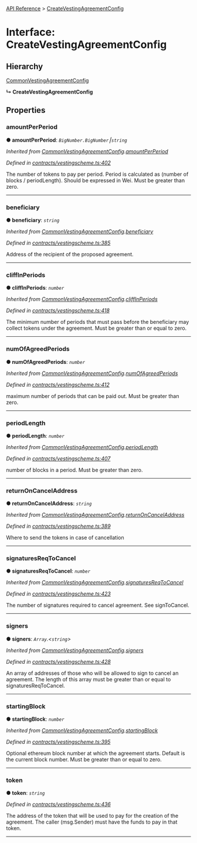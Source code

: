 [API Reference](../README.md) > [CreateVestingAgreementConfig](../interfaces/CreateVestingAgreementConfig.md)



# Interface: CreateVestingAgreementConfig

## Hierarchy


 [CommonVestingAgreementConfig](CommonVestingAgreementConfig.md)

**↳ CreateVestingAgreementConfig**








## Properties
<a id="amountPerPeriod"></a>

###  amountPerPeriod

**●  amountPerPeriod**:  *`BigNumber.BigNumber`⎮`string`* 

*Inherited from [CommonVestingAgreementConfig](CommonVestingAgreementConfig.md).[amountPerPeriod](CommonVestingAgreementConfig.md#amountPerPeriod)*

*Defined in [contracts/vestingscheme.ts:402](https://github.com/daostack/arc.js/blob/61e5f90/lib/contracts/vestingscheme.ts#L402)*



The number of tokens to pay per period. Period is calculated as (number of blocks / periodLength). Should be expressed in Wei. Must be greater than zero.




___

<a id="beneficiary"></a>

###  beneficiary

**●  beneficiary**:  *`string`* 

*Inherited from [CommonVestingAgreementConfig](CommonVestingAgreementConfig.md).[beneficiary](CommonVestingAgreementConfig.md#beneficiary)*

*Defined in [contracts/vestingscheme.ts:385](https://github.com/daostack/arc.js/blob/61e5f90/lib/contracts/vestingscheme.ts#L385)*



Address of the recipient of the proposed agreement.




___

<a id="cliffInPeriods"></a>

###  cliffInPeriods

**●  cliffInPeriods**:  *`number`* 

*Inherited from [CommonVestingAgreementConfig](CommonVestingAgreementConfig.md).[cliffInPeriods](CommonVestingAgreementConfig.md#cliffInPeriods)*

*Defined in [contracts/vestingscheme.ts:418](https://github.com/daostack/arc.js/blob/61e5f90/lib/contracts/vestingscheme.ts#L418)*



The minimum number of periods that must pass before the beneficiary may collect tokens under the agreement. Must be greater than or equal to zero.




___

<a id="numOfAgreedPeriods"></a>

###  numOfAgreedPeriods

**●  numOfAgreedPeriods**:  *`number`* 

*Inherited from [CommonVestingAgreementConfig](CommonVestingAgreementConfig.md).[numOfAgreedPeriods](CommonVestingAgreementConfig.md#numOfAgreedPeriods)*

*Defined in [contracts/vestingscheme.ts:412](https://github.com/daostack/arc.js/blob/61e5f90/lib/contracts/vestingscheme.ts#L412)*



maximum number of periods that can be paid out. Must be greater than zero.




___

<a id="periodLength"></a>

###  periodLength

**●  periodLength**:  *`number`* 

*Inherited from [CommonVestingAgreementConfig](CommonVestingAgreementConfig.md).[periodLength](CommonVestingAgreementConfig.md#periodLength)*

*Defined in [contracts/vestingscheme.ts:407](https://github.com/daostack/arc.js/blob/61e5f90/lib/contracts/vestingscheme.ts#L407)*



number of blocks in a period. Must be greater than zero.




___

<a id="returnOnCancelAddress"></a>

###  returnOnCancelAddress

**●  returnOnCancelAddress**:  *`string`* 

*Inherited from [CommonVestingAgreementConfig](CommonVestingAgreementConfig.md).[returnOnCancelAddress](CommonVestingAgreementConfig.md#returnOnCancelAddress)*

*Defined in [contracts/vestingscheme.ts:389](https://github.com/daostack/arc.js/blob/61e5f90/lib/contracts/vestingscheme.ts#L389)*



Where to send the tokens in case of cancellation




___

<a id="signaturesReqToCancel"></a>

###  signaturesReqToCancel

**●  signaturesReqToCancel**:  *`number`* 

*Inherited from [CommonVestingAgreementConfig](CommonVestingAgreementConfig.md).[signaturesReqToCancel](CommonVestingAgreementConfig.md#signaturesReqToCancel)*

*Defined in [contracts/vestingscheme.ts:423](https://github.com/daostack/arc.js/blob/61e5f90/lib/contracts/vestingscheme.ts#L423)*



The number of signatures required to cancel agreement. See signToCancel.




___

<a id="signers"></a>

###  signers

**●  signers**:  *`Array`.<`string`>* 

*Inherited from [CommonVestingAgreementConfig](CommonVestingAgreementConfig.md).[signers](CommonVestingAgreementConfig.md#signers)*

*Defined in [contracts/vestingscheme.ts:428](https://github.com/daostack/arc.js/blob/61e5f90/lib/contracts/vestingscheme.ts#L428)*



An array of addresses of those who will be allowed to sign to cancel an agreement. The length of this array must be greater than or equal to signaturesReqToCancel.




___

<a id="startingBlock"></a>

###  startingBlock

**●  startingBlock**:  *`number`* 

*Inherited from [CommonVestingAgreementConfig](CommonVestingAgreementConfig.md).[startingBlock](CommonVestingAgreementConfig.md#startingBlock)*

*Defined in [contracts/vestingscheme.ts:395](https://github.com/daostack/arc.js/blob/61e5f90/lib/contracts/vestingscheme.ts#L395)*



Optional ethereum block number at which the agreement starts. Default is the current block number. Must be greater than or equal to zero.




___

<a id="token"></a>

###  token

**●  token**:  *`string`* 

*Defined in [contracts/vestingscheme.ts:436](https://github.com/daostack/arc.js/blob/61e5f90/lib/contracts/vestingscheme.ts#L436)*



The address of the token that will be used to pay for the creation of the agreement. The caller (msg.Sender) must have the funds to pay in that token.




___



